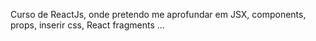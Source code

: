 Curso de ReactJs, onde pretendo me aprofundar em JSX, components, props, inserir css, React fragments ...